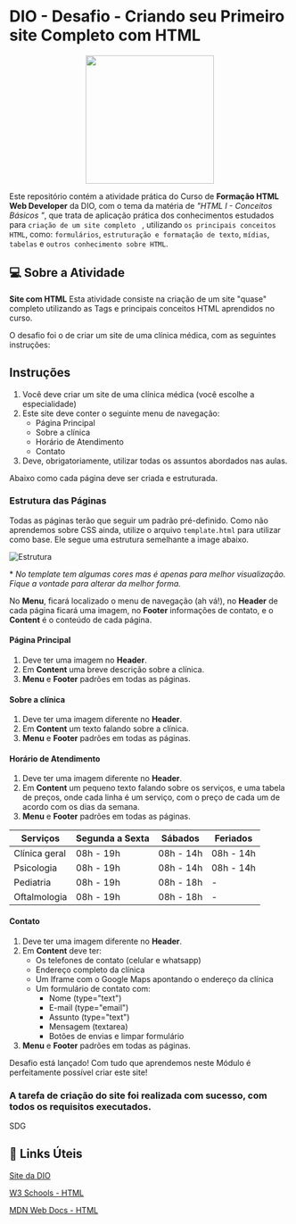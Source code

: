 # DIO - Desafio - Criando seu Primeiro site Completo com HTML  
<p align="center">
  <img src="https://hermes.digitalinnovation.one/tracks/62ed1f1d-8d76-4bbc-905f-e73d20cb82f5.png" width="230px" />
  </p>


Este repositório contém a atividade prática do Curso de **Formação HTML Web Developer** da DIO, com o tema da matéria de *"HTML I - Conceitos Básicos "*, que trata de aplicação prática dos conhecimentos estudados para `criação de um site completo ` , utilizando `os principais conceitos HTML`, como: `formulários`, `estruturação e formatação de texto`, `mídias`, `tabelas` e `outros conhecimento sobre HTML`.

## :computer: Sobre a Atividade
**Site com HTML**
Esta atividade consiste na criação de um site "quase" completo utilizando as Tags e principais conceitos HTML aprendidos no curso.

O desafio foi o de criar um site de uma clínica médica, com as seguintes instruções:

## Instruções

1. Você deve criar um site de uma clínica médica (você escolhe a especialidade)
2. Este site deve conter o seguinte menu de navegação:
   - Página Principal
   - Sobre a clínica
   - Horário de Atendimento
   - Contato
3. Deve, obrigatoriamente, utilizar todas os assuntos abordados nas aulas.

Abaixo como cada página deve ser criada e estruturada.

### Estrutura das Páginas

Todas as páginas terão que seguir um padrão pré-definido. Como não aprendemos sobre CSS ainda, utilize o arquivo `template.html` para utilizar como base. Ele segue uma estrutura semelhante a image abaixo.

![Estrutura](https://i.stack.imgur.com/9jI6f.gif)

\* *No template tem algumas cores mas é apenas para melhor visualização. Fique a vontade para alterar da melhor forma.*

No **Menu**, ficará localizado o menu de navegação (ah vá!), no **Header** de cada página ficará uma imagem, no **Footer** informações de contato, e o **Content** é o conteúdo de cada página.

#### Página Principal

1. Deve ter uma imagem no **Header**.
2. Em **Content** uma breve descrição sobre a clínica.
3. **Menu** e **Footer** padrões em todas as páginas.

#### Sobre a clínica

1. Deve ter uma imagem diferente no **Header**.
2. Em **Content** um texto falando sobre a clínica.
3. **Menu** e **Footer** padrões em todas as páginas.

#### Horário de Atendimento

1. Deve ter uma imagem diferente no **Header**.
2. Em **Content** um pequeno texto falando sobre os serviços, e uma tabela de preços, onde cada linha é um serviço, com o preço de cada um de acordo com os dias da semana.
3. **Menu** e **Footer** padrões em todas as páginas.

| Serviços      | Segunda a Sexta | Sábados   | Feriados  |
| ------------- | --------------- | --------- | --------- |
| Clínica geral | 08h - 19h       | 08h - 14h | 08h - 14h |
| Psicologia    | 08h - 19h       | 08h - 14h | 08h - 14h |
| Pediatria     | 08h - 19h       | 08h - 18h | -         |
| Oftalmologia  | 08h - 19h       | 08h - 18h | -         |

####  

#### Contato

1. Deve ter uma imagem diferente no **Header**.
2. Em **Content** deve ter:
   - Os telefones de contato (celular e whatsapp)
   - Endereço completo da clínica
   - Um Iframe com o Google Maps apontando o endereço da clínica
   - Um formulário de contato com:
     - Nome (type="text")
     - E-mail (type="email")
     - Assunto (type="text")
     - Mensagem (textarea)
     - Botões de envias e limpar formulário
3. **Menu** e **Footer** padrões em todas as páginas.

Desafio está lançado! Com tudo que aprendemos neste Módulo é perfeitamente possível criar este site!


### A tarefa de criação do site foi realizada com sucesso, com todos os requisitos executados. 

SDG

## :link: Links Úteis
[Site da DIO](https://www.dio.me)

[W3 Schools - HTML](https://www.w3schools.com/html/)

[MDN Web Docs - HTML](https://developer.mozilla.org/pt-BR/docs/Web/HTML)
